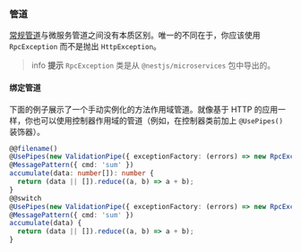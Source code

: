 ### 管道

[常规管道](/pipes)与微服务管道之间没有本质区别。唯一的不同在于，你应该使用 `RpcException` 而不是抛出 `HttpException`。

> info **提示** `RpcException` 类是从 `@nestjs/microservices` 包中导出的。

#### 绑定管道

下面的例子展示了一个手动实例化的方法作用域管道。就像基于 HTTP 的应用一样，你也可以使用控制器作用域的管道（例如，在控制器类前加上 `@UsePipes()` 装饰器）。

```typescript
@@filename()
@UsePipes(new ValidationPipe({ exceptionFactory: (errors) => new RpcException(errors) }))
@MessagePattern({ cmd: 'sum' })
accumulate(data: number[]): number {
  return (data || []).reduce((a, b) => a + b);
}
@@switch
@UsePipes(new ValidationPipe({ exceptionFactory: (errors) => new RpcException(errors) }))
@MessagePattern({ cmd: 'sum' })
accumulate(data) {
  return (data || []).reduce((a, b) => a + b);
}
```